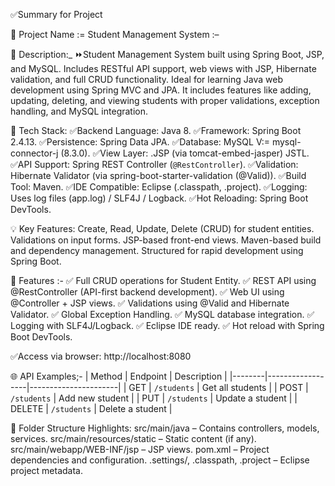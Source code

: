 ✅Summary for Project

📌 Project Name := Student Management System :– 


📝 Description:_ 
⏩Student Management System built using Spring Boot, JSP, and MySQL. Includes RESTful API support, web views with JSP, Hibernate validation, and full CRUD functionality. Ideal for learning Java web development using Spring MVC and JPA. It includes features like adding, updating, deleting, and viewing students with proper validations, exception handling, and MySQL integration.


🔧 Tech Stack:
✅Backend Language: Java 8.
✅Framework: Spring Boot 2.4.13.
✅Persistence: Spring Data JPA.
✅Database: MySQL V:= mysql-connector-j (8.3.0).
✅View Layer: .JSP (via tomcat-embed-jasper) JSTL.
✅API Support: Spring REST Controller (`@RestController`).
✅Validation: Hibernate Validator (via spring-boot-starter-validation (@Valid)).
✅Build Tool: Maven.
✅IDE Compatible: Eclipse (.classpath, .project).
✅Logging: Uses log files (app.log) / SLF4J / Logback.
✅Hot Reloading: Spring Boot DevTools.


💡 Key Features:
Create, Read, Update, Delete (CRUD) for student entities.
Validations on input forms.
JSP-based front-end views.
Maven-based build and dependency management.
Structured for rapid development using Spring Boot.


🚀 Features :-
✅ Full CRUD operations for Student Entity.
✅ REST API using @RestController (API-first backend development).
✅ Web UI using @Controller + JSP views.
✅ Validations using @Valid and Hibernate Validator.
✅ Global Exception Handling.
✅ MySQL database integration.
✅ Logging with SLF4J/Logback.
✅ Eclipse IDE ready.
✅ Hot reload with Spring Boot DevTools.


✅Access via browser: http://localhost:8080


🌐 API Examples;-
| Method | Endpoint         | Description          |
|--------|------------------|----------------------|
| GET    | `/students`      | Get all students     |
| POST   | `/students`      | Add new student      |
| PUT    | `/students`      | Update a student     |
| DELETE | `/students`      | Delete a student     |


📁 Folder Structure Highlights:
src/main/java – Contains controllers, models, services.
src/main/resources/static – Static content (if any).
src/main/webapp/WEB-INF/jsp – JSP views.
pom.xml – Project dependencies and configuration.
.settings/, .classpath, .project – Eclipse project metadata.



